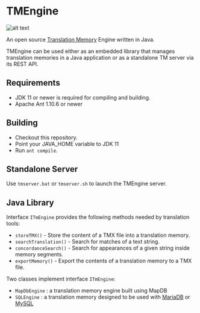 # TMEngine

![alt text](https://maxprograms.com/images/tmengine_s.png "TMEngine")

An open source [Translation Memory](https://en.wikipedia.org/wiki/Translation_memory) Engine written in Java.

TMEngine can be used either as an embedded library that manages translation memories in a Java application or as a standalone TM server via its REST API.

## Requirements

- JDK 11 or newer is required for compiling and building.
- Apache Ant 1.10.6 or newer

## Building

- Checkout this repository.
- Point your JAVA_HOME variable to JDK 11
- Run `ant compile`.

## Standalone Server

Use `tmserver.bat` or `tmserver.sh` to launch the TMEngine server.

## Java Library

Interface `ITmEngine` provides the following methods needed by translation tools:

- `storeTMX()` - Store the content of a TMX file into a translation memory.
- `searchTranslation()` - Search for matches of a text string.
- `concordanceSearch()` - Search for appearances of a given string inside memory segments.
- `exportMemory()` - Export the contents of a translation memory to a TMX file.

Two classes implement interface `ITmEngine`:

- `MapDbEngine` : a translation memory engine built using MapDB
- `SQLEngine` : a translation memory designed to be used with [MariaDB](https://mariadb.org/) or [MySQL](https://www.mysql.com/)
